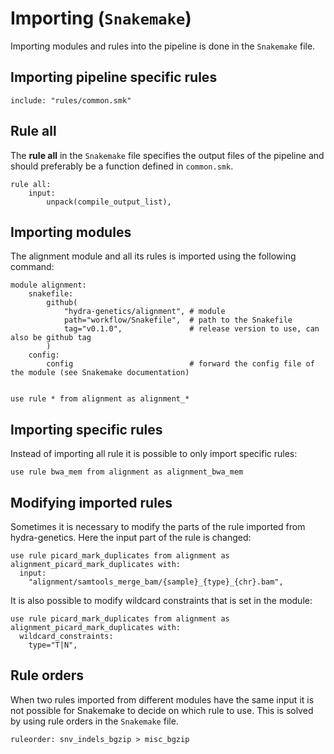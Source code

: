 # Importing (`Snakemake`)
Importing modules and rules into the pipeline is done in the `Snakemake` file.  
## Importing pipeline specific rules
```
include: "rules/common.smk"
```
## Rule all
The **rule all** in the `Snakemake` file specifies the output files of the pipeline and should preferably be a function
defined in `common.smk`.
```
rule all:
    input:
        unpack(compile_output_list),
```
## Importing modules
The alignment module and all its rules is imported using the following command:
```
module alignment:
    snakefile:
        github(
            "hydra-genetics/alignment", # module
            path="workflow/Snakefile",  # path to the Snakefile
            tag="v0.1.0",               # release version to use, can also be github tag
        )
    config:
        config                          # forward the config file of the module (see Snakemake documentation)


use rule * from alignment as alignment_*
```
## Importing specific rules
Instead of importing all rule it is possible to only import specific rules:
```
use rule bwa_mem from alignment as alignment_bwa_mem
```
## Modifying imported rules
Sometimes it is necessary to modify the parts of the rule imported from hydra-genetics.
Here the input part of the rule is changed:
```
use rule picard_mark_duplicates from alignment as alignment_picard_mark_duplicates with:
  input:
    "alignment/samtools_merge_bam/{sample}_{type}_{chr}.bam",
```
It is also possible to modify wildcard constraints that is set in the module:
```
use rule picard_mark_duplicates from alignment as alignment_picard_mark_duplicates with:
  wildcard_constraints:
    type="T|N",
```
## Rule orders
When two rules imported from different modules have the same input it is not possible for Snakemake to
decide on which rule to use. This is solved by using rule orders in the `Snakemake` file.
```
ruleorder: snv_indels_bgzip > misc_bgzip
```
